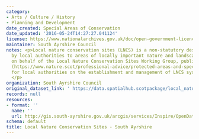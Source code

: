 ```yaml
---
category:
- Arts / Culture / History
- Planning and Development
date_created: Special Areas of Conservation
date_updated: '2016-05-24T14:27:27.041124'
license: https://www.nationalarchives.gov.uk/doc/open-government-licence/version/3/
maintainer: South Ayrshire Council
notes: <p>Local nature conservation sites (LNCS) is a non-statutory designation given
  by local authorities to areas of locally important nature and landscapes. NatureScot,
  on behalf of the Local Nature Conservation Sites Working Group, published guidance
  (https://www.nature.scot/professional-advice/protected-areas-and-species/protected-areas/local-designations/local-nature-conservation-sites)
  for local authorities on the establishment and management of LNCS systems in Scotland.
  </p>
organization: South Ayrshire Council
original_dataset_link: ' https://data.spatialhub.scotpackage/local_nature_conservation_sites-sa'
records: null
resources:
- format: ''
  name: ''
  url: http://gis.south-ayrshire.gov.uk/arcgis/services/Inspire/OpenData/MapServer/WFSServer?request=GetCapabilities&service=WFS
schema: default
title: Local Nature Conservation Sites - South Ayrshire
---
```

